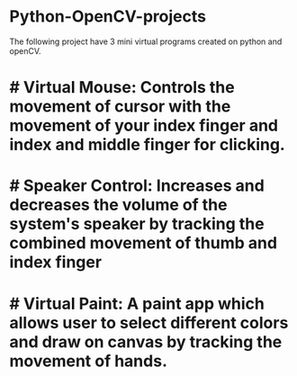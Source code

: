 # Python-OpenCV-projects

The following project have 3 mini virtual programs created on python and openCV. 
# # Virtual Mouse: Controls the movement of cursor with the movement of your index finger and index and middle finger for clicking.
# # Speaker Control: Increases and decreases the volume of the system's speaker by tracking the combined movement of thumb and index finger
# # Virtual Paint: A paint app which allows user to select different colors and draw on canvas by tracking the movement of hands.
